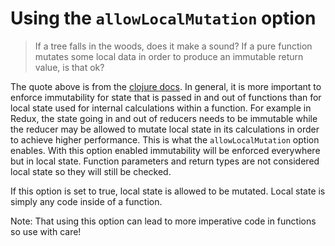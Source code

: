 # Using the `allowLocalMutation` option

> If a tree falls in the woods, does it make a sound?
> If a pure function mutates some local data in order to produce an immutable return value, is that ok?

The quote above is from the [clojure docs](https://clojure.org/reference/transients).
In general, it is more important to enforce immutability for state that is passed in and out of functions than for local state used for internal calculations within a function.
For example in Redux, the state going in and out of reducers needs to be immutable while the reducer may be allowed to mutate local state in its calculations in order to achieve higher performance.
This is what the `allowLocalMutation` option enables. With this option enabled immutability will be enforced everywhere but in local state.
Function parameters and return types are not considered local state so they will still be checked.

If this option is set to true, local state is allowed to be mutated. Local state is simply any code inside of a function.

Note: That using this option can lead to more imperative code in functions so use with care!
